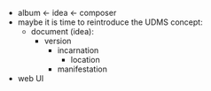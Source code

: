 - album <- idea <- composer
- maybe it is time to reintroduce the UDMS concept:
  - document (idea):
    - version
        - incarnation
            - location
        - manifestation
- web UI